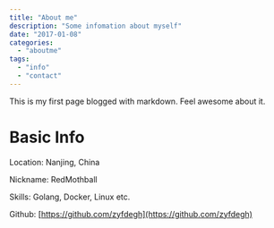 ```yaml
---
title: "About me"
description: "Some infomation about myself"
date: "2017-01-08"
categories:
  - "aboutme"
tags:
  - "info"
  - "contact"  
---
```


This is my first page blogged with markdown. Feel awesome about it.

# Basic Info

Location: Nanjing, China

Nickname: RedMothball

Skills: Golang, Docker, Linux etc.

Github: [https://github.com/zyfdegh](https://github.com/zyfdegh)

